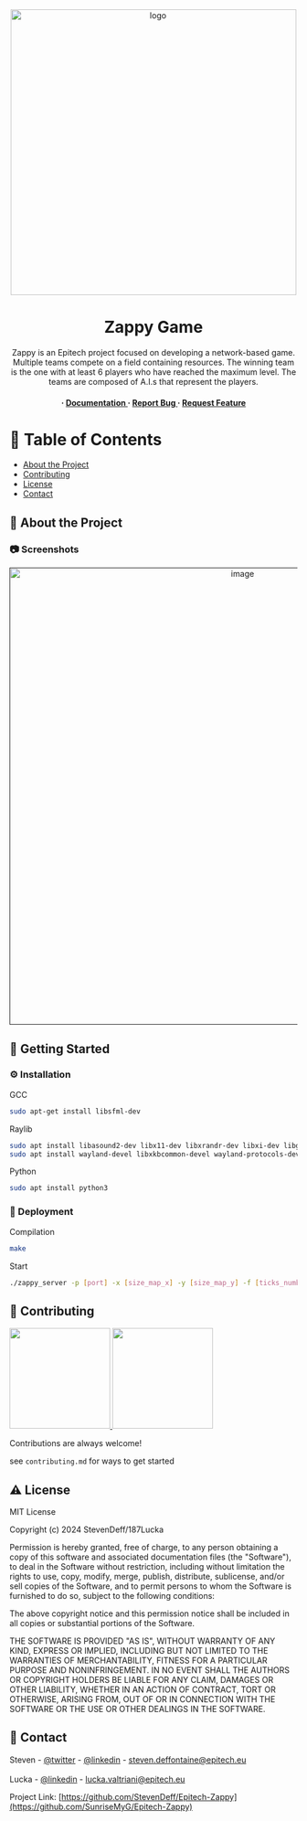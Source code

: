 <div align='center'>

<img src=https://github.com/StevenDeff/Epitech-Zappy/blob/main/screenshots/image.png alt="logo" width=500 height=500 />

<h1>Zappy Game</h1>
<p>Zappy is an Epitech project focused on developing a network-based game. Multiple teams compete on a field containing resources. The winning team is the one with at least 6 players who have reached the maximum level. The teams are composed of A.I.s that represent the players.</p>

<h4> <span> · </span> <a href="https://github.com/StevenDeff/Epitech-Zappy/blob/master/README.md"> Documentation </a> <span> · </span> <a href="https://github.com/StevenDeff/Epitech-Zappy/issues"> Report Bug </a> <span> · </span> <a href="https://github.com/StevenDeff/Epitech-Zappy/issues"> Request Feature </a> </h4>


</div>

# :notebook_with_decorative_cover: Table of Contents

- [About the Project](#star2-about-the-project)
- [Contributing](#wave-contributing)
- [License](#warning-license)
- [Contact](#handshake-contact)


## :star2: About the Project

### :camera: Screenshots
<div align="center"> <a href=""><img src="https://github.com/StevenDeff/Epitech-Zappy/blob/main/screenshots/image.png" alt='image' width='800'/></a> </div>


## :toolbox: Getting Started

### :gear: Installation

GCC
```bash
sudo apt-get install libsfml-dev
```
Raylib
```bash
sudo apt install libasound2-dev libx11-dev libxrandr-dev libxi-dev libgl1-mesa-dev libglu1-mesa-dev libxcursor-dev libxinerama-dev libwayland-dev libxkbcommon-dev
sudo apt install wayland-devel libxkbcommon-devel wayland-protocols-devel
```
Python
```bash
sudo apt install python3
```


### :triangular_flag_on_post: Deployment

Compilation
```bash
make
```
Start
```bash
./zappy_server -p [port] -x [size_map_x] -y [size_map_y] -f [ticks_number] -n [teams_number] -c [player_number_by_team]
```


## :wave: Contributing

<a href="https://github.com/SunriseMyG"> <img src=https://github.com/SunriseMyG.png width=176 height=176 /> </a>
<a href="https://github.com/187Lucka"> <img src=https://github.com/187Lucka.png width=176 height=176 /> </a>

Contributions are always welcome!

see `contributing.md` for ways to get started

## :warning: License

MIT License

Copyright (c) 2024 StevenDeff/187Lucka

Permission is hereby granted, free of charge, to any person obtaining a copy
of this software and associated documentation files (the "Software"), to deal
in the Software without restriction, including without limitation the rights
to use, copy, modify, merge, publish, distribute, sublicense, and/or sell
copies of the Software, and to permit persons to whom the Software is
furnished to do so, subject to the following conditions:

The above copyright notice and this permission notice shall be included in all
copies or substantial portions of the Software.

THE SOFTWARE IS PROVIDED "AS IS", WITHOUT WARRANTY OF ANY KIND, EXPRESS OR
IMPLIED, INCLUDING BUT NOT LIMITED TO THE WARRANTIES OF MERCHANTABILITY,
FITNESS FOR A PARTICULAR PURPOSE AND NONINFRINGEMENT. IN NO EVENT SHALL THE
AUTHORS OR COPYRIGHT HOLDERS BE LIABLE FOR ANY CLAIM, DAMAGES OR OTHER
LIABILITY, WHETHER IN AN ACTION OF CONTRACT, TORT OR OTHERWISE, ARISING FROM,
OUT OF OR IN CONNECTION WITH THE SOFTWARE OR THE USE OR OTHER DEALINGS IN THE
SOFTWARE.

## :handshake: Contact

Steven - [@twitter](https://x.com/AceTeeGG) - [@linkedin](linkedin.com/in/steven-deffontaine/) - steven.deffontaine@epitech.eu <br></br>
Lucka - [@linkedin](linkedin.com/in/lucka-valtriani-8a8551258/) - lucka.valtriani@epitech.eu

Project Link: [https://github.com/StevenDeff/Epitech-Zappy](https://github.com/SunriseMyG/Epitech-Zappy)
